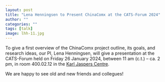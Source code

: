```yaml
---
layout: post
title: "Lena Henningsen to Present ChinaComx at the CATS-Forum 2024"
author: ""
categories: ""
tags: [talk]
image: lhh-11.jpg
---
```


To give a first overview of the ChinaComx project outline, its goals, and research ideas, our PI, Lena Henningsen, will give a presentation at the CATS-Forum held on Friday 26 January 2024, between 11 am (c.t.) – ca. 2 pm, in room 400.02.12 in the [Karl Jaspers Centre](https://www.asia-europe.uni-heidelberg.de/en).

We are happy to see old and new friends and collegues!
